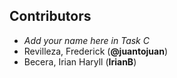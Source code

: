 ## Contributors

- _Add your name here in Task C_
- Revilleza, Frederick (**@juantojuan**)
- Becera, Irian Haryll (**IrianB**)

